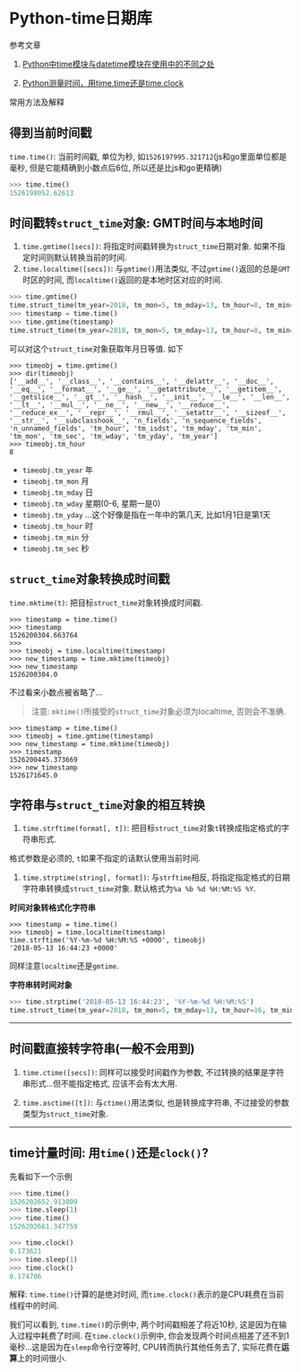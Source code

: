 # Python-time日期库

参考文章

1. [Python中time模块与datetime模块在使用中的不同之处](http://www.jb51.net/article/75364.htm)

2. [Python测量时间，用time.time还是time.clock](https://www.cnblogs.com/limengjie0104/archive/2018/05/06/8997466.html)

常用方法及解释

## 得到当前时间戳

`time.time()`: 当前时间戳, 单位为秒, 如`1526197995.321712`(js和go里面单位都是毫秒, 但是它能精确到小数点后6位, 所以还是比js和go更精确)

```py
>>> time.time()
1526198052.62613
```

## 时间戳转`struct_time`对象: GMT时间与本地时间

1. `time.gmtime([secs])`: 将指定时间戳转换为`struct_time`日期对象. 如果不指定时间则默认转换当前的时间.
2. `time.localtime([secs])`: 与`gmtime()`用法类似, 不过`gmtime()`返回的总是`GMT`时区的时间, 而`localtime()`返回的是本地时区对应的时间.

```py
>>> time.gmtime()
time.struct_time(tm_year=2018, tm_mon=5, tm_mday=13, tm_hour=8, tm_min=10, tm_sec=48, tm_wday=6, tm_yday=133, tm_isdst=0)
>>> timestamp = time.time()
>>> time.gmtime(timestamp)
time.struct_time(tm_year=2018, tm_mon=5, tm_mday=13, tm_hour=8, tm_min=15, tm_sec=11, tm_wday=6, tm_yday=133, tm_isdst=0)
```

可以对这个`struct_time`对象获取年月日等值. 如下

```
>>> timeobj = time.gmtime()
>>> dir(timeobj)
['__add__', '__class__', '__contains__', '__delattr__', '__doc__', '__eq__', '__format__', '__ge__', '__getattribute__', '__getitem__', '__getslice__', '__gt__', '__hash__', '__init__', '__le__', '__len__', '__lt__', '__mul__', '__ne__', '__new__', '__reduce__', '__reduce_ex__', '__repr__', '__rmul__', '__setattr__', '__sizeof__', '__str__', '__subclasshook__', 'n_fields', 'n_sequence_fields', 'n_unnamed_fields', 'tm_hour', 'tm_isdst', 'tm_mday', 'tm_min', 'tm_mon', 'tm_sec', 'tm_wday', 'tm_yday', 'tm_year']
>>> timeobj.tm_hour
8
```

- `timeobj.tm_year` 年
- `timeobj.tm_mon`  月
- `timeobj.tm_mday` 日
- `timeobj.tm_wday` 星期(0-6, 星期一是0)
- `timeobj.tm_yday` ...这个好像是指在一年中的第几天, 比如1月1日是第1天
- `timeobj.tm_hour` 时
- `timeobj.tm_min`  分
- `timeobj.tm_sec`  秒

## `struct_time`对象转换成时间戳

`time.mktime(t)`: 把目标`struct_time`对象转换成时间戳.

```
>>> timestamp = time.time()
>>> timestamp
1526200304.663764
>>> 
>>> timeobj = time.localtime(timestamp)
>>> new_timestamp = time.mktime(timeobj)
>>> new_timestamp
1526200304.0
```

不过看来小数点被省略了...

> 注意: `mktime()`所接受的`struct_time`对象必须为localtime, 否则会不准确.

```
>>> timestamp = time.time()
>>> timeobj = time.gmtime(timestamp)
>>> new_timestamp = time.mktime(timeobj)
>>> timestamp
1526200445.373669
>>> new_timestamp
1526171645.0
```

## 字符串与`struct_time`对象的相互转换

1. `time.strftime(format[, t])`: 把目标`struct_time`对象`t`转换成指定格式的字符串形式.

格式参数是必须的, `t`如果不指定的话默认使用当前时间.

1. `time.strptime(string[, format])`: 与`strftime`相反, 将指定指定格式的日期字符串转换成`struct_time`对象. 默认格式为`%a %b %d %H:%M:%S %Y`.

**时间对象转格式化字符串**

```
>>> timestamp = time.time()
>>> timeobj = time.localtime(timestamp)
time.strftime('%Y-%m-%d %H:%M:%S +0000', timeobj)
'2018-05-13 16:44:23 +0000'
```

同样注意`localtime`还是`gmtime`.

**字符串转时间对象**

```py
>>> time.strptime('2018-05-13 16:44:23', '%Y-%m-%d %H:%M:%S')
time.struct_time(tm_year=2018, tm_mon=5, tm_mday=13, tm_hour=16, tm_min=44, tm_sec=23, tm_wday=6, tm_yday=133, tm_isdst=-1)
```
------

## 时间戳直接转字符串(一般不会用到)

1. `time.ctime([secs])`: 同样可以接受时间戳作为参数, 不过转换的结果是字符串形式...但不能指定格式, 应该不会有太大用.

2. `time.asctime([t])`: 与`ctime()`用法类似, 也是转换成字符串, 不过接受的参数类型为`struct_time`对象.

----

## time计量时间: 用`time()`还是`clock()`?

先看如下一个示例

```py
>>> time.time()
1526202652.913809
>>> time.sleep(1)
>>> time.time()
1526202661.347759
```

```py
>>> time.clock()
0.173621
>>> time.sleep(1)
>>> time.clock()
0.174706
```

解释: `time.time()`计算的是绝对时间, 而`time.clock()`表示的是CPU耗费在当前线程中的时间.

我们可以看到, `time.time()`的示例中, 两个时间戳相差了将近10秒, 这是因为在输入过程中耗费了时间. 在`time.clock()`示例中, 你会发现两个时间点相差了还不到1毫秒...这是因为在`sleep`命令行空等时, CPU转而执行其他任务去了, 实际花费在**运算**上的时间很小.